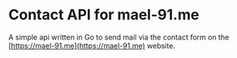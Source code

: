 # Contact API for mael-91.me

A simple api written in Go to send mail via the contact form on the [https://mael-91.me](https://mael-91.me) website.